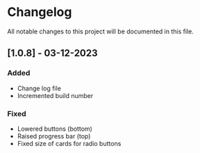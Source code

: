 # Changelog

All notable changes to this project will be documented in this file.

## [1.0.8] - 03-12-2023

### Added

- Change log file
- Incremented build number

### Fixed

- Lowered buttons (bottom)
- Raised progress bar (top)
- Fixed size of cards for radio buttons
